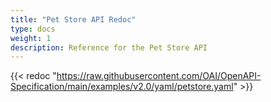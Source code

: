```yaml
---
title: "Pet Store API Redoc"
type: docs
weight: 1
description: Reference for the Pet Store API
---
```


{{< redoc "https://raw.githubusercontent.com/OAI/OpenAPI-Specification/main/examples/v2.0/yaml/petstore.yaml" >}}
